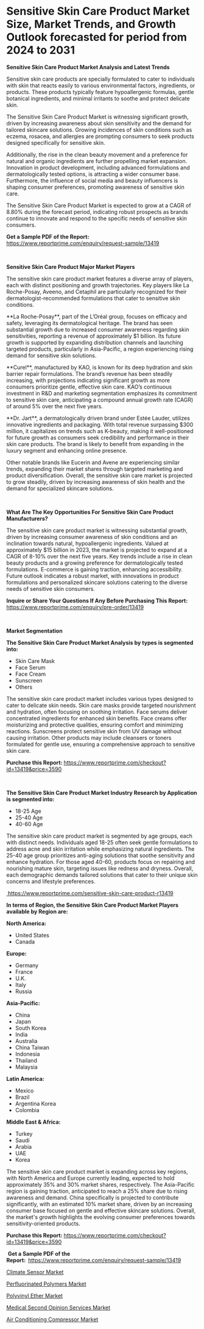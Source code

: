 <p><h1>Sensitive Skin Care Product Market Size, Market Trends, and Growth Outlook forecasted for period from 2024 to 2031</h1></p><p><strong>Sensitive Skin Care Product Market Analysis and Latest Trends</strong></p>
<p><p>Sensitive skin care products are specially formulated to cater to individuals with skin that reacts easily to various environmental factors, ingredients, or products. These products typically feature hypoallergenic formulas, gentle botanical ingredients, and minimal irritants to soothe and protect delicate skin. </p><p>The Sensitive Skin Care Product Market is witnessing significant growth, driven by increasing awareness about skin sensitivity and the demand for tailored skincare solutions. Growing incidences of skin conditions such as eczema, rosacea, and allergies are prompting consumers to seek products designed specifically for sensitive skin. </p><p>Additionally, the rise in the clean beauty movement and a preference for natural and organic ingredients are further propelling market expansion. Innovation in product development, including advanced formulations and dermatologically tested options, is attracting a wider consumer base. Furthermore, the influence of social media and beauty influencers is shaping consumer preferences, promoting awareness of sensitive skin care.</p><p>The Sensitive Skin Care Product Market is expected to grow at a CAGR of 8.80% during the forecast period, indicating robust prospects as brands continue to innovate and respond to the specific needs of sensitive skin consumers.</p></p>
<p><strong>Get a Sample PDF of the Report:&nbsp;</strong> <a href="https://www.reportprime.com/enquiry/request-sample/13419">https://www.reportprime.com/enquiry/request-sample/13419</a></p>
<p>&nbsp;</p>
<p><strong>Sensitive Skin Care Product Major Market Players</strong></p>
<p><p>The sensitive skin care product market features a diverse array of players, each with distinct positioning and growth trajectories. Key players like La Roche-Posay, Aveeno, and Cetaphil are particularly recognized for their dermatologist-recommended formulations that cater to sensitive skin conditions.</p><p>**La Roche-Posay**, part of the L’Oréal group, focuses on efficacy and safety, leveraging its dermatological heritage. The brand has seen substantial growth due to increased consumer awareness regarding skin sensitivities, reporting a revenue of approximately $1 billion. Its future growth is supported by expanding distribution channels and launching targeted products, particularly in Asia-Pacific, a region experiencing rising demand for sensitive skin solutions.</p><p>**Curel**, manufactured by KAO, is known for its deep hydration and skin barrier repair formulations. The brand’s revenue has been steadily increasing, with projections indicating significant growth as more consumers prioritize gentle, effective skin care. KAO’s continuous investment in R&D and marketing segmentation emphasizes its commitment to sensitive skin care, anticipating a compound annual growth rate (CAGR) of around 5% over the next five years.</p><p>**Dr. Jart**, a dermatologically driven brand under Estée Lauder, utilizes innovative ingredients and packaging. With total revenue surpassing $300 million, it capitalizes on trends such as K-beauty, making it well-positioned for future growth as consumers seek credibility and performance in their skin care products. The brand is likely to benefit from expanding in the luxury segment and enhancing online presence.</p><p>Other notable brands like Eucerin and Avene are experiencing similar trends, expanding their market shares through targeted marketing and product diversification. Overall, the sensitive skin care market is projected to grow steadily, driven by increasing awareness of skin health and the demand for specialized skincare solutions.</p></p>
<p>&nbsp;</p>
<p><strong>What Are The Key Opportunities For Sensitive Skin Care Product Manufacturers?</strong></p>
<p><p>The sensitive skin care product market is witnessing substantial growth, driven by increasing consumer awareness of skin conditions and an inclination towards natural, hypoallergenic ingredients. Valued at approximately $15 billion in 2023, the market is projected to expand at a CAGR of 8-10% over the next five years. Key trends include a rise in clean beauty products and a growing preference for dermatologically tested formulations. E-commerce is gaining traction, enhancing accessibility. Future outlook indicates a robust market, with innovations in product formulations and personalized skincare solutions catering to the diverse needs of sensitive skin consumers.</p></p>
<p><strong>Inquire or Share Your Questions If Any Before Purchasing This Report:</strong> <a href="https://www.reportprime.com/enquiry/pre-order/13419">https://www.reportprime.com/enquiry/pre-order/13419</a></p>
<p>&nbsp;</p>
<p><strong>Market Segmentation</strong></p>
<p><strong>The Sensitive Skin Care Product Market Analysis by types is segmented into:</strong></p>
<p><ul><li>Skin Care Mask</li><li>Face Serum</li><li>Face Cream</li><li>Sunscreen</li><li>Others</li></ul></p>
<p><p>The sensitive skin care product market includes various types designed to cater to delicate skin needs. Skin care masks provide targeted nourishment and hydration, often focusing on soothing irritation. Face serums deliver concentrated ingredients for enhanced skin benefits. Face creams offer moisturizing and protective qualities, ensuring comfort and minimizing reactions. Sunscreens protect sensitive skin from UV damage without causing irritation. Other products may include cleansers or toners formulated for gentle use, ensuring a comprehensive approach to sensitive skin care.</p></p>
<p><strong>Purchase this Report:&nbsp;</strong><a href="https://www.reportprime.com/checkout?id=13419&price=3590">https://www.reportprime.com/checkout?id=13419&price=3590</a></p>
<p>&nbsp;</p>
<p><strong>The Sensitive Skin Care Product Market Industry Research by Application is segmented into:</strong></p>
<p><ul><li>18-25 Age</li><li>25-40 Age</li><li>40-60 Age</li></ul></p>
<p><p>The sensitive skin care product market is segmented by age groups, each with distinct needs. Individuals aged 18-25 often seek gentle formulations to address acne and skin irritation while emphasizing natural ingredients. The 25-40 age group prioritizes anti-aging solutions that soothe sensitivity and enhance hydration. For those aged 40-60, products focus on repairing and nourishing mature skin, targeting issues like redness and dryness. Overall, each demographic demands tailored solutions that cater to their unique skin concerns and lifestyle preferences.</p></p>
<p><a href="https://www.reportprime.com/sensitive-skin-care-product-r13419">&nbsp;https://www.reportprime.com/sensitive-skin-care-product-r13419</a></p>
<p><strong>In terms of Region, the Sensitive Skin Care Product Market Players available by Region are:</strong></p>
<p>
    <p> <strong> North America: </strong>
        <ul>
            <li>United States</li>
            <li>Canada</li>
        </ul>
        </p> 
    <p> <strong> Europe: </strong>
        <ul>
            <li>Germany</li>
            <li>France</li>
            <li>U.K.</li>
            <li>Italy</li>
            <li>Russia</li>
        </ul>
        </p> 
    <p> <strong> Asia-Pacific: </strong>
        <ul>
            <li>China</li>
            <li>Japan</li>
            <li>South Korea</li>
            <li>India</li>
            <li>Australia</li>
            <li>China Taiwan</li>
            <li>Indonesia</li>
            <li>Thailand</li>
            <li>Malaysia</li>
        </ul>
        </p> 
    <p> <strong> Latin America: </strong>
        <ul>
            <li>Mexico</li>
            <li>Brazil</li>
            <li>Argentina Korea</li>
            <li>Colombia</li>
        </ul>
        </p> 
    <p> <strong> Middle East & Africa: </strong>
        <ul>
            <li>Turkey</li>
            <li>Saudi</li>
            <li>Arabia</li>
            <li>UAE</li>
            <li>Korea</li>
        </ul>
    </p>
    </p>
<p><p>The sensitive skin care product market is expanding across key regions, with North America and Europe currently leading, expected to hold approximately 35% and 30% market shares, respectively. The Asia-Pacific region is gaining traction, anticipated to reach a 25% share due to rising awareness and demand. China specifically is projected to contribute significantly, with an estimated 10% market share, driven by an increasing consumer base focused on gentle and effective skincare solutions. Overall, the market's growth highlights the evolving consumer preferences towards sensitivity-oriented products.</p></p>
<p><strong>Purchase this Report: </strong><a href="https://www.reportprime.com/checkout?id=13419&price=3590">https://www.reportprime.com/checkout?id=13419&price=3590</a></p>
<p>&nbsp;<strong>Get a Sample PDF of the Report:&nbsp;&nbsp;</strong><a href="https://www.reportprime.com/enquiry/request-sample/13419">https://www.reportprime.com/enquiry/request-sample/13419</a></p>
<p><strong></strong></p>
<p><p><a href="https://issuu.com/reportprime-2/docs/climate-sensor-market-size-2030.ppt_6d8b1c459df7a9">Climate Sensor Market</a></p><p><a href="https://www.linkedin.com/pulse/market-insights-global-perfluorinated-polymers-forecast-innovation-zcr5f?trackingId=uNJLmjwoSS6EpE%2BgTQZRYw%3D%3D">Perfluorinated Polymers Market</a></p><p><a href="https://www.linkedin.com/pulse/deep-dive-polyvinyl-ether-market-itstrends-segmentation-fkhgc?trackingId=QdRKySzoTh2zBPQ9eONQ%2Fg%3D%3D">Polyvinyl Ether Market</a></p><p><a href="https://github.com/NargisHussain432/Market-Research-Report-List-1/blob/main/medical-second-opinion-services-market.md">Medical Second Opinion Services Market</a></p><p><a href="https://issuu.com/reportprime-2/docs/air-conditioning-compressor-market-_9b98218a14d4e8">Air Conditioning Compressor Market</a></p></p>